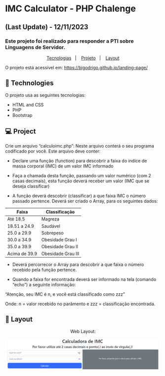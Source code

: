 # IMC Calculator - PHP Chalenge
## (Last Update) - 12/11/2023
### Este projeto foi realizado para responder a PTI sobre Linguagens de Servidor.

<p align="center">
  <a href="#-technologies">Tecnologias</a>&nbsp;&nbsp;&nbsp;|&nbsp;&nbsp;&nbsp;
  <a href="#-project">Projeto</a>&nbsp;&nbsp;&nbsp;|&nbsp;&nbsp;&nbsp;
  <a href="#-layout">Layout</a>
</p>

O projeto está acessível em:
https://bigodrigo.github.io/landing-page/

## 🚀 Technologies

O projeto usa as seguintes tecnologias:

- HTML and CSS
- PHP
- Bootstrap

## 💻 Project

Crie um arquivo “calculoimc.php”: Neste arquivo conterá o seu
programa codificado por você. Este arquivo deve conter:

- Declare uma função (function) para descobrir a faixa do índice de
massa corporal (IMC) de um valor IMC informado

- Faça a chamada desta função, passando um valor numérico (com
2 casas decimais), esta função deverá receber um valor (IMC que se deseja classificar)

-  A função deverá descobrir (classificar) a que faixa IMC o número
passado pertence. Deverá ser criado o Array, para os seguintes dados:

<div align="center">

| Faixa        | Classificação         |
|--------------|-----------------------|
| Até 18.5     | Magreza               |
| 18.51 a 24.9 | Saudável              |
| 25.0 a 29.9  | Sobrepeso             |
| 30.0 a 34.9  | Obesidade Grau I      |
| 35.0 a 39.9  | Obesidade Grau II     |
| Acima de 39.9| Obesidade Grau III    |

</div>

-  Deverá percorrecor o Array para descobrir a que faixa o número
recebido pela função pertence.

-  Quando a faixa for encontrada deverá ser informado na tela
(comando “echo”) a seguinte informação:

“Atenção, seu IMC é n, e você está classificado como zzz”

Onde:
n = valor recebido no parâmento e zzz = classificação encontrada.


## 🔖 Layout

<div align="center">
    <p>Web Layout:</p>
    <img src="./design/web-layout.png">
</div>
